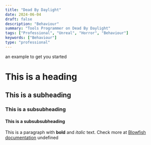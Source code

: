 ```yaml
---
title: "Dead By Daylight"
date: 2024-06-04
draft: false
description: "Behaviour"
summary: "Tools Programmer on Dead By Daylight"
tags: ["Professional", "Unreal", "Horror", "Behaviour"]
keywords: ["Behaviour"]
type: "professional"
---
```

 an example to get you started
# This is a heading
## This is a subheading
### This is a subsubheading
#### This is a subsubsubheading
This is a paragraph with **bold** and *italic* text.
Check more at [Blowfish documentation](https://blowfish.page/)
undefined
